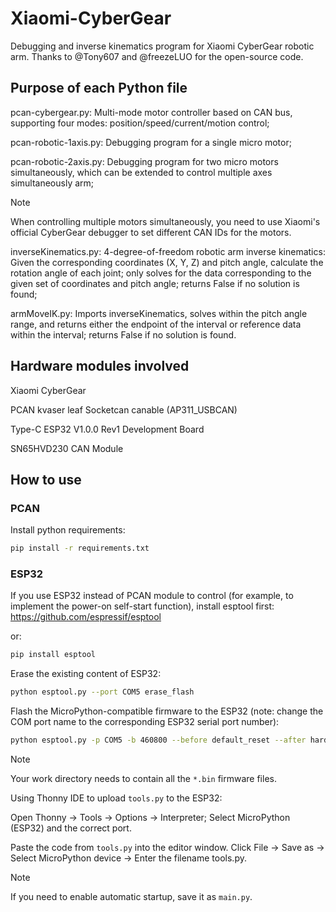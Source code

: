 # Xiaomi-CyberGear

Debugging and inverse kinematics program for Xiaomi CyberGear robotic arm. Thanks to @Tony607 and @freezeLUO
for the open-source code.

## Purpose of each Python file

pcan-cybergear.py: Multi-mode motor controller based on CAN bus, supporting four modes: position/speed/current/motion control;<br/>

pcan-robotic-1axis.py: Debugging program for a single micro motor;<br/>

pcan-robotic-2axis.py: Debugging program for two micro motors simultaneously, which can be extended to control multiple axes simultaneously arm;<br/>

> [!NOTE]
>
> When controlling multiple motors simultaneously, you need to use Xiaomi's official CyberGear debugger to set different CAN IDs for the motors.

inverseKinematics.py: 4-degree-of-freedom robotic arm inverse kinematics: Given the corresponding coordinates (X, Y, Z) and pitch angle, calculate the rotation angle of each joint; only solves for the data corresponding to the given set of coordinates and pitch angle; returns False if no solution is found;<br/>

armMoveIK.py: Imports inverseKinematics, solves within the pitch angle range, and returns either the endpoint of the interval or reference data within the interval; returns False if no solution is found.

## Hardware modules involved

Xiaomi CyberGear

PCAN kvaser leaf Socketcan canable (AP311_USBCAN)

Type-C ESP32 V1.0.0 Rev1 Development Board

SN65HVD230 CAN Module

## How to use

### PCAN

Install python requirements:

```bash
pip install -r requirements.txt
```

### ESP32

If you use ESP32 instead of PCAN module to control (for example, to implement the power-on self-start function), install esptool first: https://github.com/espressif/esptool

or:

```bash
pip install esptool
```

Erase the existing content of ESP32:

```bash
python esptool.py --port COM5 erase_flash
```

Flash the MicroPython-compatible firmware to the ESP32 (note: change the COM port name to the corresponding ESP32 serial port number):

```bash
python esptool.py -p COM5 -b 460800 --before default_reset --after hard_reset --chip esp32  write_flash --flash_mode dio --flash_size detect --flash_freq 40m 0x1000 bootloader.bin 0x8000 partition-table.bin 0x10000 micropython.bin
```

> [!NOTE]
>
> Your work directory needs to contain all the `*.bin` firmware files.

Using Thonny IDE to upload `tools.py` to the ESP32:

Open Thonny → Tools → Options → Interpreter; Select MicroPython (ESP32) and the correct port.

Paste the code from `tools.py` into the editor window. Click File → Save as → Select MicroPython device → Enter the filename tools.py.

> [!NOTE]
>
> If you need to enable automatic startup, save it as `main.py`.











